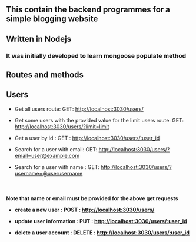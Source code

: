 ## This contain the backend programmes for a simple blogging website  
## Written in Nodejs
### It was initially developed to learn mongoose populate method

## Routes and methods

## Users

- Get all users route: GET:  [http://localhost:3030/users/](http://localhost:3030/users/)

- Get some users with the provided value for the limit users route: GET:  [http://localhost:3030/users/?limit=limit](http://localhost:3030/users/?limit=limit)

- Get a user by id : GET : [http://localhost:3030/users/:user_id](http://localhost:3030/users/:user_id)

- Search for a user with email: GET: [http://localhost:3030/users/?email=user@example.com]( http://localhost:3030/users/?email=user@example.com) 

- Search for a user with name : GET: [http://localhost:3030/users/?username=@userusername]( http://localhost:3030/users/?name=user@example.com)

<br> <h4> Note that name or email must be provided for the above get requests

- create a new user : POST : [http://localhost:3030/users/](http://localhost:3030/users/)

- update user information : PUT : [http://localhost:3030/users/:user_id](http://localhost:3030/users/:user_id)

- delete a user account : DELETE : [http://localhost:3030/users/:user_id](http://localhost:3030/users/:user_id)

